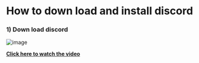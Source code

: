 # How to down load and install discord 
### 1) Down load discord

![image](https://user-images.githubusercontent.com/42564256/217187376-f96e59dc-2e63-42cf-9700-e06912094dfe.png)

[**Click here to watch the video**](https://www.youtube.com/watch?v=-ucSLnHw3NY)
